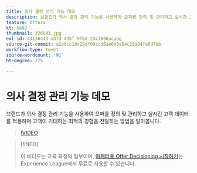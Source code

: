 ```yaml
---
title: 의사 결정 관리 기능 데모
description: 브랜드가 의사 결정 관리 기능을 사용하여 오퍼를 정의 및 관리하고 실시간 고객 데이터를 적용하며 고객이 기대하는 최적의 경험을 전달하는 방법을 알아봅니다.
feature: Offers
kt: 6492
thumbnail: 326841.jpg
exl-id: 44136443-a3fd-435f-9f6d-23c7696acabe
source-git-commit: a2e8cc18c29df09ccd6ae6d0a54c28a04fe8d7bb
workflow-type: tm+mt
source-wordcount: '91'
ht-degree: 27%

---
```


# 의사 결정 관리 기능 데모

브랜드가 의사 결정 관리 기능을 사용하여 오퍼를 정의 및 관리하고 실시간 고객 데이터를 적용하며 고객이 기대하는 최적의 경험을 전달하는 방법을 알아봅니다.

>[!VIDEO](https://video.tv.adobe.com/v/326841?quality=12&learn=on)

>[!INFO]
>
> 이 비디오는 교육 과정의 일부이며, [마케터용 Offer Decisioning 시작하기](https://experienceleague.adobe.com/?recommended=ExperiencePlatform-U-1-2020.1.offerdecisioning)는 Experience League에서 무료로 사용할 수 있습니다.
